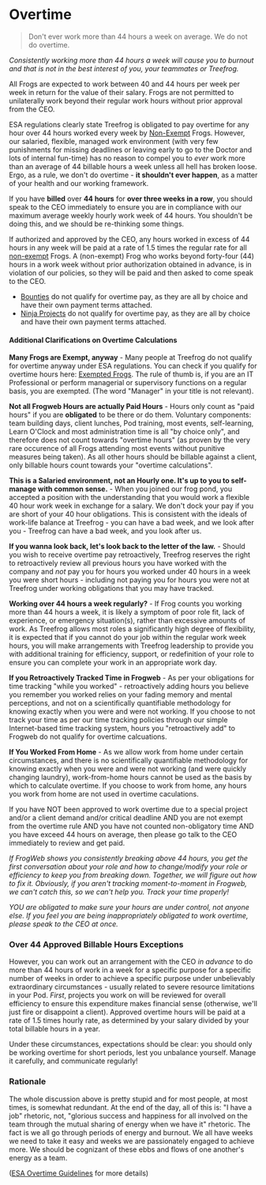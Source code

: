 # Overtime

> Don't ever work more than 44 hours a week on average. We do not do overtime.

*Consistently working more than 44 hours a week will cause you to burnout and that is not in the best interest of you, your teammates or Treefrog.*

All Frogs are expected to work between 40 and 44 hours per week per week in return for the value of their salary.  Frogs are not permitted to unilaterally work beyond their regular work hours without prior approval from the CEO. 

ESA regulations clearly state Treefrog is obligated to pay overtime for any hour over 44 hours worked every week by [Non-Exempt](Exempted.md) Frogs. However, our salaried, flexible, managed work environment (with very few punishments for missing deadlines or leaving early to go to the Doctor and lots of internal fun-time) has no reason to compel you to *ever* work more than an average of 44 billable hours a week unless all hell has broken loose. Ergo, as a rule, we don't do overtime - **it shouldn't ever happen**, as a matter of your health and our working framework.

If you have **billed** over **44 hours** for **over three weeks in a row**, you should speak to the CEO immediately to ensure you are in compliance with our maximum average weekly hourly work week of 44 hours. You shouldn't be doing this, and we should be re-thinking some things.

If authorized and approved by the CEO, any hours worked in excess of 44 hours in any week will be paid at a rate of 1.5 times the regular rate for all [non-exempt](Exempted.md) Frogs.  A (non-exempt) Frog who works beyond forty-four (44) hours in a work week without prior authorization obtained in advance, is in violation of our policies, so they will be paid and then asked to come speak to the CEO.

* [Bounties](Boutnies.md) do not qualify for overtime pay, as they are all by choice and have their own payment terms attached.
* [Ninja Projects](ninjaprojects.md) do not qualify for overtime pay, as they are all by choice and have their own payment terms attached.

#### Additional Clarifications on Overtime Calculations

**Many Frogs are Exempt, anyway** - Many people at Treefrog do not qualify for overtime anyway under ESA regulations. You can check if you qualify for overtime hours here: [Exempted Frogs](Exempt.md). The rule of thumb is, if you are an IT Professional or perform managerial or supervisory functions on a regular basis, you are exempted. (The word "Manager" in your title is not relevant).

**Not all Frogweb Hours are actually Paid Hours** - Hours only count as "paid hours" if you are **obligated** to be there or do them. Voluntary components: team building days, client lunches, Pod training, most events, self-learning, Learn O'Clock and most administration time is all "by choice only", and therefore does not count towards "overtime hours" (as proven by the very rare occurence of all Frogs attending most events without punitive measures being taken). As all other hours should be billable against a client, only billable hours count towards your "overtime calculations".

**This is a Salaried environment, not an Hourly one. It's up to you to self-manage with common sense.** - When you joined our frog pond, you accepted a position with the understanding that you would work a flexible 40 hour work week in exchange for a salary. We don't dock your pay if you are short of your 40 hour obligations. This is consistent with the ideals of work-life balance at Treefrog - you can have a bad week, and we look after you - Treefrog can have a bad week, and you look after us.

**If you wanna look back, let's look back to the letter of the law.** - Should you wish to receive overtime pay retroactively, Treefrog reserves the right to retroactively review all previous hours you have worked with the company and *not* pay you for hours you worked under 40 hours in a week you were short hours - including not paying you for hours you were not at Treefrog under working obligations that you may have tracked.

**Working over 44 hours a week regularly?** - If Frog counts you working more than 44 hours a week, it is likely a symptom of poor role fit, lack of experience, or emergency situation(s), rather than excessive amounts of work. As Treefrog allows most roles a significantly high degree of flexibility, it is expected that if you cannot do your job within the regular work week hours, you will make arrangements with Treefrog leadership to provide you with additional training for efficiency, support, or redefinition of your role to ensure you can complete your work in an appropriate work day.

**If you Retroactively Tracked Time in Frogweb** - As per your obligations for time tracking "while you worked" - retroactively adding hours you believe you remember you worked relies on your fading memory and mental perceptions, and not on a scientifically quantifiable methodology for knowing exactly when you were and were not working. If you choose to not track your time as per our time tracking policies through our simple Internet-based time tracking system, hours you "retroactively add" to Frogweb do not qualify for overtime calcuations.

**If You Worked From Home** - As we allow work from home under certain circumstances, and there is no scientifically quantifiable methodology for knowing exactly when you were and were not working (and were quickly changing laundry), work-from-home hours cannot be used as the basis by which to calculate overtime. If you choose to work from home, any hours you work from home are not used in overtime caculations.

If you have NOT been approved to work overtime due to a special project and/or a client demand and/or critical deadline AND you are not exempt from the overtime rule AND you have not counted non-obligatory time AND you have exceed 44 hours on average, then please go talk to the CEO immediately to review and get paid.

*If FrogWeb shows you consistently breaking above 44 hours, you get the first conversation about your role and how to change/modify your role or efficiency to keep you from breaking down. Together, we will figure out how to fix it. Obviously, if you aren't tracking moment-to-moment in Frogweb, we can't catch this, so we can't help you. Track your time properly!*

*YOU are obligated to make sure your hours are under control, not anyone else. If you feel you are being inappropriately obligated to work overtime, please speak to the CEO at once.*

### Over 44 Approved Billable Hours Exceptions

However, you can work out an arrangement with the CEO *in advance* to do more than 44 hours of work in a week for a specific purpose for a specific number of weeks in order to achieve a specific purpose under unbelievably extraordinary circumstances - usually related to severe resource limitations in your Pod. *First*, projects you work on will be reviewed for overall efficiency to ensure this expenditure makes financial sense (otherwise, we'll just fire or disappoint a client). Approved overtime hours will be paid at a rate of 1.5 times hourly rate, as determined by your salary divided by your total billable hours in a year.

Under these circumstances, expectations should be clear: you should only be working overtime for short periods, lest you unbalance yourself. Manage it carefully, and communicate regularly!

### Rationale

The whole discussion above is pretty stupid and for most people, at most times, is somewhat redundant. At the end of the day, all of this is: "I have a job" rhetoric, not, "glorious success and happiness for all involved on the team through the mutual sharing of energy when we have it" rhetoric. The fact is we all go through periods of energy and burnout. We all have weeks we need to take it easy and weeks we are passionately engaged to achieve more. We should be cognizant of these ebbs and flows of one another's energy as a team.


([ESA Overtime Guidelines](https://www.labour.gov.on.ca/english/es/pubs/guide/overtime.php) for more details)